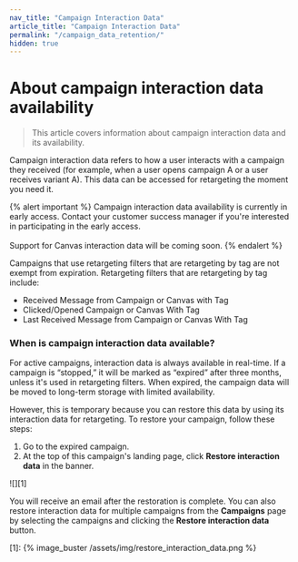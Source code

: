 ```yaml
---
nav_title: "Campaign Interaction Data"
article_title: "Campaign Interaction Data"
permalink: "/campaign_data_retention/"
hidden: true
---
```


# About campaign interaction data availability

> This article covers information about campaign interaction data and its availability.

Campaign interaction data refers to how a user interacts with a campaign they received (for example, when a user opens campaign A or a user receives variant A). This data can be accessed for retargeting the moment you need it.

{% alert important %}
Campaign interaction data availability is currently in early access. Contact your customer success manager if you're interested in participating in the early access. <br><br> Support for Canvas interaction data will be coming soon.
{% endalert %}

Campaigns that use retargeting filters that are retargeting by tag are not exempt from expiration. Retargeting filters that are retargeting by tag include:
* Received Message from Campaign or Canvas with Tag
* Clicked/Opened Campaign or Canvas With Tag
* Last Received Message from Campaign or Canvas With Tag

### When is campaign interaction data available?

For active campaigns, interaction data is always available in real-time. If a campaign is “stopped,” it will be marked as “expired” after three months, unless it's used in retargeting filters. When expired, the campaign data will be moved to long-term storage with limited availability. 

However, this is temporary because you can restore this data by using its interaction data for retargeting. To restore your campaign, follow these steps:

1. Go to the expired campaign.
2. At the top of this campaign's landing page, click **Restore interaction data** in the banner.

![][1]

You will receive an email after the restoration is complete. You can also restore interaction data for multiple campaigns from the **Campaigns** page by selecting the campaigns and clicking the **Restore interaction data** button.

[1]: {% image_buster /assets/img/restore_interaction_data.png %}


